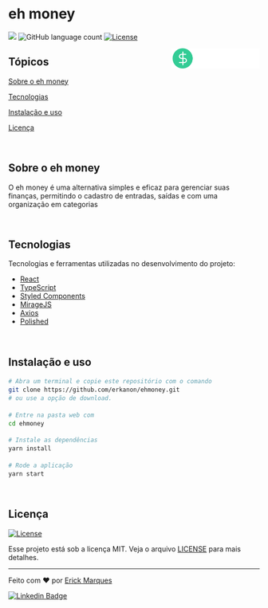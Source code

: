 # eh money

<p>
  <img src="https://img.shields.io/badge/made%20by-ERICK%20MARQUES-3552c8?style=flat-square">
  <img alt="GitHub language count" src="https://img.shields.io/github/languages/count/erkanon/ehmoney?color=3552c8&style=flat-square">
  <a href="https://opensource.org/licenses/MIT">
    <img alt="License" src="https://img.shields.io/badge/license-MIT-3552c8?style=flat-square">
  </a>
  
</p>

<img align="right" src="src/assets/logo.svg" width="35%" alt="eh money">

## Tópicos 

[Sobre o eh money](#sobre-o-eh-money)

[Tecnologias](#tecnologias)

[Instalação e uso](#instalação-e-uso)

[Licença](#licença)

<br>

## Sobre o eh money

O eh money é uma alternativa simples e eficaz para gerenciar suas finanças, permitindo o cadastro de entradas, saídas e com uma organização em categorias

<br>

## Tecnologias

Tecnologias e ferramentas utilizadas no desenvolvimento do projeto:

- [React](https://reactjs.org/)
- [TypeScript](https://www.typescriptlang.org/)
- [Styled Components](https://styled-components.com/)
- [MirageJS](https://miragejs.com/)
- [Axios](https://github.com/axios/axios)
- [Polished](https://polished.js.org/)

<br>

## Instalação e uso

```bash
# Abra um terminal e copie este repositório com o comando
git clone https://github.com/erkanon/ehmoney.git
# ou use a opção de download.

# Entre na pasta web com 
cd ehmoney

# Instale as dependências
yarn install

# Rode a aplicação
yarn start
```

<br>


## Licença
<a href="https://opensource.org/licenses/MIT">
    <img alt="License" src="https://img.shields.io/badge/license-MIT-3552c8?style=flat-square">
</a>

<br>

Esse projeto está sob a licença MIT. Veja o arquivo [LICENSE](/LICENSE) para mais detalhes.

---

Feito com :heart: por [Erick Marques](https://github.com/erkanon)

[![Linkedin Badge](https://img.shields.io/badge/-Erick%20Marques-3552c8?style=flat-square&logo=Linkedin&logoColor=white&link=https://www.linkedin.com/in/erick-marques-b60529193/)](https://www.linkedin.com/in/erick-marques-b60529193/)
